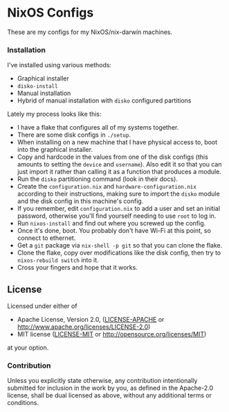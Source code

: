# NixOS Configs

These are my configs for my NixOS/nix-darwin machines.

### Installation

I've installed using various methods:
- Graphical installer
- `disko-install`
- Manual installation
- Hybrid of manual installation with `disko` configured partitions

Lately my process looks like this:
- I have a flake that configures all of my systems together.
- There are some disk configs in `./setup`.
- When installing on a new machine that I have physical access to, boot into the graphical installer.
- Copy and hardcode in the values from one of the disk configs (this amounts to setting the `device` and `username`). Also edit it so that you can just import it rather than calling it as a function that produces a module.
- Run the `disko` partitioning command (look in their docs).
- Create the `configuration.nix` and `hardware-configuration.nix` according to their instructions, making sure to import the `disko` module and the disk config in this machine's config.
- If you remember, edit `configuration.nix` to add a user and set an initial password, otherwise you'll find yourself needing to use `root` to log in.
- Run `nixos-install` and find out where you screwed up the config.
- Once it's done, boot. You probably don't have Wi-Fi at this point, so connect to ethernet.
- Get a `git` package via `nix-shell -p git` so that you can clone the flake.
- Clone the flake, copy over modifications like the disk config, then try to `nixos-rebuild switch` into it.
- Cross your fingers and hope that it works.

## License

Licensed under either of

 * Apache License, Version 2.0, ([LICENSE-APACHE](LICENSE-APACHE) or http://www.apache.org/licenses/LICENSE-2.0)
 * MIT license ([LICENSE-MIT](LICENSE-MIT) or http://opensource.org/licenses/MIT)

at your option.

### Contribution

Unless you explicitly state otherwise, any contribution intentionally
submitted for inclusion in the work by you, as defined in the Apache-2.0
license, shall be dual licensed as above, without any additional terms or
conditions.
